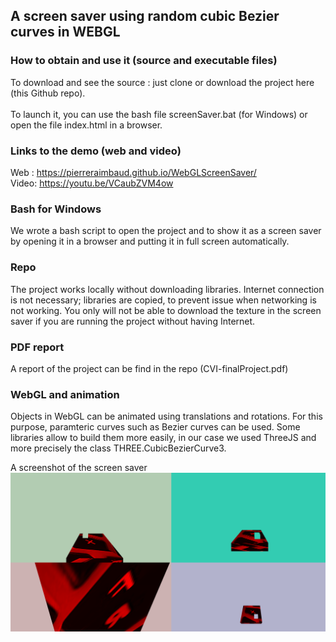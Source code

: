 ## A screen saver using random cubic Bezier curves in WEBGL

### How to obtain and use it (source and executable files)
To download and see the source : just clone or download the project here (this Github repo). </br></br>
To launch it, you can use the bash file screenSaver.bat (for Windows) or open the file index.html in a browser.

### Links to the demo (web and video)
Web : https://pierreraimbaud.github.io/WebGLScreenSaver/ </br>
Video: https://youtu.be/VCaubZVM4ow

### Bash for Windows

We wrote a bash script to open the project and to show it as a screen saver by opening it in a browser and putting it in full screen automatically.

### Repo

The project works locally without downloading libraries. Internet connection is not necessary; libraries are copied, to prevent issue when networking is not working. You only will not be able to download the texture in the screen saver if you are running the project without having Internet.

### PDF report

A report of the project can be find in the repo (CVI-finalProject.pdf)

### WebGL and animation

Objects in WebGL can be animated using translations and rotations. For this purpose, paramteric curves such as Bezier curves can be used. Some libraries allow to build them more easily, in our case we used ThreeJS and more precisely the class THREE.CubicBezierCurve3.

A screenshot of the screen saver
<img src="/screeSaver.jpg" alt="screenSaver"><br/>
